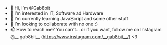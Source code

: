 - 👋 Hi, I’m @Gab8bit
- 👀 I’m interested in IT, Software ad Hardware
- 🌱 I’m currently learning JavaScript and some other stuff
- 💞️ I’m looking to collaborate with no one :)
- 📫 How to reach me? You can't... or if you want, follow me on Instagram @__ gab8bit__ (https://www.instagram.com/__gab8bit__/) <3

<!---
Gab8bit/Gab8bit is a ✨ special ✨ repository because its `README.md` (this file) appears on your GitHub profile.
You can click the Preview link to take a look at your changes.
--->
